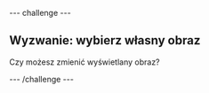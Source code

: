 --- challenge ---

## Wyzwanie: wybierz własny obraz

Czy możesz zmienić wyświetlany obraz?

--- /challenge ---